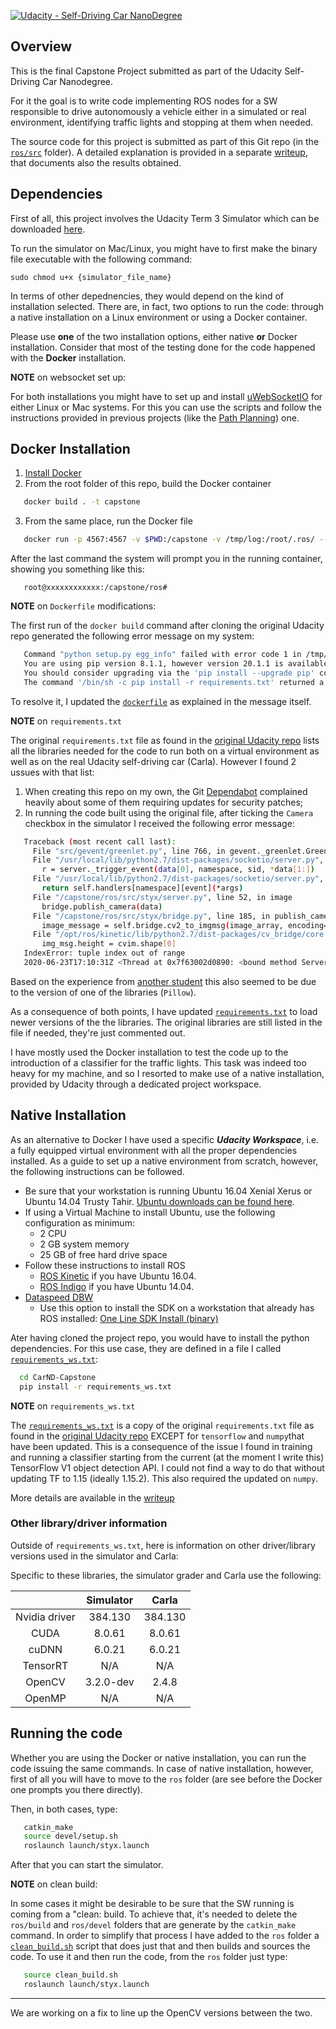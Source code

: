 [![Udacity - Self-Driving Car NanoDegree](https://s3.amazonaws.com/udacity-sdc/github/shield-carnd.svg)](http://www.udacity.com/drive)

Overview
---

This is the final Capstone Project submitted as part of the Udacity Self-Driving Car Nanodegree.

For it the goal is to write code implementing ROS nodes for a SW responsible to drive autonomously a vehicle either in a simulated or real environment, identifying traffic lights and stopping at them when needed.

The source code for this project is submitted as part of this Git repo (in the [`ros/src`](/ros/src) folder). A detailed explanation is provided in a separate [writeup](Capstone_writeup.md), that documents also the results obtained.  

Dependencies
---
First of all, this project involves the Udacity Term 3 Simulator which can be downloaded [here](https://github.com/udacity/CarND-Capstone/releases).

To run the simulator on Mac/Linux, you might have to first make the binary file executable with the following command:
```shell
sudo chmod u+x {simulator_file_name}
```

In terms of other depednencies, they would depend on the kind of installation selected. There are, in fact, two options to run the code: through a native installation on a Linux environment or using a Docker container.

Please use **one** of the two installation options, either native **or** Docker installation. Consider that most of the testing done for the code happened with the **Docker** installation.

**NOTE** on websocket set up: 

For both installations you might have to set up and install [uWebSocketIO](https://github.com/uWebSockets/uWebSockets) for either Linux or Mac systems. For this you can use the scripts and follow the instructions provided in previous projects (like the [Path Planning](https://github.com/russom/CarND-P7-Path-Planning)) one. 

Docker Installation
---

1. [Install Docker](https://docs.docker.com/engine/installation/)
2. From the root folder of this repo, build the Docker container

```bash
   docker build . -t capstone
```

3. From the same place, run the Docker file

```bash
   docker run -p 4567:4567 -v $PWD:/capstone -v /tmp/log:/root/.ros/ --rm -it capstone
```

After the last command the system will prompt you in the running container, showing you something like this:

```
   root@xxxxxxxxxxxx:/capstone/ros#
```

**NOTE** on `Dockerfile` modifications:

The first run of the `docker build` command after cloning the original Udacity repo generated the following error message on my system:

```bash
   Command "python setup.py egg_info" failed with error code 1 in /tmp/pip-build-BTDEEY/markdown/
   You are using pip version 8.1.1, however version 20.1.1 is available.
   You should consider upgrading via the 'pip install --upgrade pip' command.
   The command '/bin/sh -c pip install -r requirements.txt' returned a non-zero code: 1
```

To resolve it, I updated the [`dockerfile`](./Dockerfile) as explained in the message itself.

**NOTE** on `requirements.txt`

The original `requirements.txt` file as found in the [original Udacity repo](https://github.com/udacity/CarND-Capstone) lists all the libraries needed for the code to run both on a virtual environment as well as on the real Udacity self-driving car (Carla). However I found 2 ussues with that list:

1) When creating this repo on my own, the Git [Dependabot](https://dependabot.com/) complained heavily about some of them requiring updates for security patches;
1) In running the code built using the original file, after ticking the `Camera` checkbox in the simulator I received the following error message:

```bash
   Traceback (most recent call last):
     File "src/gevent/greenlet.py", line 766, in gevent._greenlet.Greenlet.run
     File "/usr/local/lib/python2.7/dist-packages/socketio/server.py", line 651, in _handle_event_internal
       r = server._trigger_event(data[0], namespace, sid, *data[1:])
     File "/usr/local/lib/python2.7/dist-packages/socketio/server.py", line 680, in _trigger_event 
       return self.handlers[namespace][event](*args)
     File "/capstone/ros/src/styx/server.py", line 52, in image 
       bridge.publish_camera(data)
     File "/capstone/ros/src/styx/bridge.py", line 185, in publish_camera
       image_message = self.bridge.cv2_to_imgmsg(image_array, encoding="rgb8")
     File "/opt/ros/kinetic/lib/python2.7/dist-packages/cv_bridge/core.py", line 248, in cv2_to_imgmsg 
       img_msg.height = cvim.shape[0]
   IndexError: tuple index out of range
   2020-06-23T17:10:31Z <Thread at 0x7f63002d0890: <bound method Server._handle_event_internal of <socketio.server.Server object at 0x7f63224e9f10>>(<socketio.server.Server object at 0x7f63224e9f10>, '1d195dbc19384fa6b14ac8c5e608525b', [u'image', {u'image': u'/9j/4AAQSkZJRgABAQAAAQABAA, '/', None)> failed with IndexError
```

Based on the experience from [another student](https://github.com/Horki/CarND-Capstone) this also seemed to be due to the version of one of the libraries (`Pillow`).

As a consequence of both points, I have updated [`requirements.txt`](./requirements.txt) to load newer versions of the the libraries. The original libraries are still listed in the file if needed, they're just commented out.

I have mostly used the Docker installation to test the code up to the introduction of a classifier for the traffic lights. This task was indeed too heavy for my machine, and so I resorted to make use of a native installation, provided by Udacity through a dedicated project workspace. 

Native Installation
---

As an alternative to Docker I have used a specific ***Udacity Workspace***, i.e. a fully equipped virtual environment with all the proper dependencies installed. As a guide to set up a native environment from scratch, however, the following instructions can be followed.

* Be sure that your workstation is running Ubuntu 16.04 Xenial Xerus or Ubuntu 14.04 Trusty Tahir. [Ubuntu downloads can be found here](https://www.ubuntu.com/download/desktop).
* If using a Virtual Machine to install Ubuntu, use the following configuration as minimum:
  * 2 CPU
  * 2 GB system memory
  * 25 GB of free hard drive space
* Follow these instructions to install ROS
  * [ROS Kinetic](http://wiki.ros.org/kinetic/Installation/Ubuntu) if you have Ubuntu 16.04.
  * [ROS Indigo](http://wiki.ros.org/indigo/Installation/Ubuntu) if you have Ubuntu 14.04.
* [Dataspeed DBW](https://bitbucket.org/DataspeedInc/dbw_mkz_ros)
  * Use this option to install the SDK on a workstation that already has ROS installed: [One Line SDK Install (binary)](https://bitbucket.org/DataspeedInc/dbw_mkz_ros/src/81e63fcc335d7b64139d7482017d6a97b405e250/ROS_SETUP.md?fileviewer=file-view-default)
  
Ater having cloned the project repo, you would have to install the python dependencies. For this use case, they are defined in a file I called [`requirements_ws.txt`](./requirements_ws.txt):

```bash
  cd CarND-Capstone
  pip install -r requirements_ws.txt
```

**NOTE** on `requirements_ws.txt`

The [`requirements_ws.txt`](./requirements_ws.txt) is a copy of the original `requirements.txt` file as found in the [original Udacity repo](https://github.com/udacity/CarND-Capstone) EXCEPT for `tensorflow` and `numpy`that have been updated. This is a consequence of the issue I found in training and running a classifier starting from the current (at the moment I write this) TensorFlow V1 object detection API. I could not find a way to do that without updating TF to 1.15 (ideally 1.15.2). This also required the updated on `numpy`.

More details are available in the [writeup](Capstone_writeup.md)


### Other library/driver information
Outside of `requirements_ws.txt`, here is information on other driver/library versions used in the simulator and Carla:

Specific to these libraries, the simulator grader and Carla use the following:

|        | Simulator | Carla  |
| :-----------: |:-------------:| :-----:|
| Nvidia driver | 384.130 | 384.130 |
| CUDA | 8.0.61 | 8.0.61 |
| cuDNN | 6.0.21 | 6.0.21 |
| TensorRT | N/A | N/A |
| OpenCV | 3.2.0-dev | 2.4.8 |
| OpenMP | N/A | N/A |


Running the code
---

Whether you are using the Docker or native installation, you can run the code issuing the same commands. In case of native installation, however, first of all you will have to move to the `ros` folder (are see before the Docker one prompts you there directly). 

Then, in both cases, type:

```bash
   catkin_make
   source devel/setup.sh
   roslaunch launch/styx.launch
```

After that you can start the simulator.

**NOTE** on clean build: 

In some cases it might be desirable to be sure that the SW running is coming from a "clean: build. To achieve that, it's needed to delete the `ros/build` and `ros/devel` folders that are generate by the `catkin_make` command. In order to simplify that process I have added to the `ros` folder a [`clean_build.sh`](./ros/clean_build.sh) script that does just that and then builds and sources the code. To use it and then run the code, from the `ros` folder just type:

```bash
   source clean_build.sh
   roslaunch launch/styx.launch
```

---



We are working on a fix to line up the OpenCV versions between the two.
